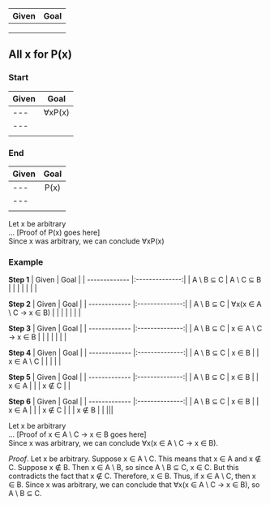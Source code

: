 | Given         | Goal           | 
| ------------- |:--------------:| 
|               |                | 
|               |                | 
|               |                | 


## All x for P(x)

### Start
| Given         | Goal           | 
| ------------- |:--------------:| 
|      ---      |    ∀xP(x)      | 
|      ---      |                | 
|               |                | 


### End

| Given         | Goal           | 
| ------------- |:--------------:| 
|      ---      |    P(x)        | 
|      ---      |                | 
|               |                | 

Let x be arbitrary  
... [Proof of P(x) goes here]  
Since x was arbitrary, we can conclude ∀xP(x)

### Example

**Step 1**
| Given         | Goal           | 
| ------------- |:--------------:| 
|   A \ B ⊆ C   |  A \ C ⊆ B     | 
|               |                | 
|               |                | 

**Step 2**
| Given         | Goal           | 
| ------------- |:--------------:| 
|   A \ B ⊆ C   |  ∀x(x ∈ A \ C -> x ∈ B) | 
|               |                | 
|               |                | 

**Step 3**
| Given         | Goal           | 
| ------------- |:--------------:| 
|   A \ B ⊆ C   |  x ∈ A \ C -> x ∈ B | 
|               |                | 
|               |                | 

**Step 4**
| Given         | Goal           | 
| ------------- |:--------------:| 
|   A \ B ⊆ C   |     x ∈ B      | 
|   x ∈ A \ C   |                | 
|               |                | 

**Step 5**
| Given         | Goal           | 
| ------------- |:--------------:| 
|   A \ B ⊆ C   |     x ∈ B      | 
|   x ∈ A       |                | 
|   x ∉ C       |                |

**Step 6**
| Given         | Goal           | 
| ------------- |:--------------:| 
|   A \ B ⊆ C   |     x ∈ B      | 
|   x ∈ A       |                | 
|   x ∉ C       |                |
|   x ∉ B       |                |
|||

Let x be arbitrary  
... [Proof of x ∈ A \ C -> x ∈ B goes here]  
Since x was arbitrary, we can conclude ∀x(x ∈ A \ C -> x ∈ B).

_Proof_. Let x be arbitrary. Suppose x ∈ A \ C. This means that x ∈ A and x ∉ C. Suppose x ∉ B. Then x ∈ A \ B, so since A \ B ⊆ C, x ∈ C. But this contradicts the fact that x ∉ C. Therefore, x ∈ B. Thus, if x ∈ A \ C, then x ∈ B. Since x was arbitrary, we can conclude that ∀x(x ∈ A \ C -> x ∈ B), so A \ B ⊆ C.